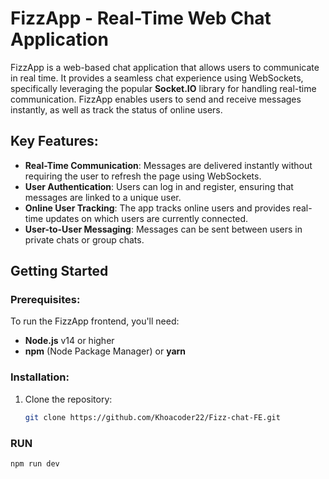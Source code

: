 # FizzApp - Real-Time Web Chat Application

FizzApp is a web-based chat application that allows users to communicate in real time. It provides a seamless chat experience using WebSockets, specifically leveraging the popular **Socket.IO** library for handling real-time communication. FizzApp enables users to send and receive messages instantly, as well as track the status of online users.

## Key Features:
- **Real-Time Communication**: Messages are delivered instantly without requiring the user to refresh the page using WebSockets.
- **User Authentication**: Users can log in and register, ensuring that messages are linked to a unique user.
- **Online User Tracking**: The app tracks online users and provides real-time updates on which users are currently connected.
- **User-to-User Messaging**: Messages can be sent between users in private chats or group chats.

## Getting Started

### Prerequisites:
To run the FizzApp frontend, you'll need:
- **Node.js** v14 or higher
- **npm** (Node Package Manager) or **yarn**

### Installation:

1. Clone the repository:
   ```bash
   git clone https://github.com/Khoacoder22/Fizz-chat-FE.git

### RUN 
```bash
npm run dev
